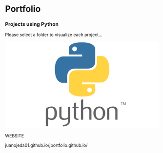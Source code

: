 # Portfolio

### Projects using Python 
Please select a folder to visualize each project...


![Logo python](01.png)


WEBSITE


juanojeda01.github.io/jportfolio.github.io/


